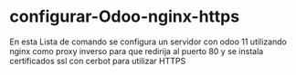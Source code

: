 # configurar-Odoo-nginx-https
En esta Lista de comando se configura un servidor con odoo 11 utilizando nginx como proxy inverso para que redirija al puerto 80 y se instala certificados ssl con cerbot para utilizar HTTPS
